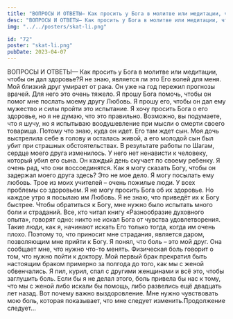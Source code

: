 ```yaml
---
title: "ВОПРОСЫ И ОТВЕТЫ— Как просить у Бога в молитве или медитации, чтобы он дал здоровье?Я не знаю, является ли это Его волей для меня. Мой близкий друг умирает от рака. Он уже на год пережил прогнозы врачей. Для него это очень тяжело. Я прошу Бога помочь, чтобы он помог мне послать моему другу Любовь. Я прошу его, чтобы он дал ему мужество и силы пройти это испытание. Я хочу просить Бога о его здоровье, но я не думаю, что это правильно. Возможно, вы подумаете, что я шучу, но я испытываю воодушевление при мысли о смерти своего товарища. Потому что знаю, куда он идет. Его там ждет сын. Моя дочь выстрелила себе в голову и осталась живой, а его молодой сын был убит при страшных обстоятельствах. В результате работы по Шагам, сердце моего друга изменилось. У него нет ненависти к человеку, который убил его сына. Он каждый день скучает по своему ребенку. Я очень рад, что они воссоединятся. Как я могу сказать Богу, чтобы он задержал моего друга здесь? Это не мое дело. Я могу посылать ему любовь. Трое из моих учителей – очень пожилые люди. У всех проблемы со здоровьем. Я не могу просить Бога об их здоровье. Но каждое утро я посылаю им Любовь. Я не знаю, что приведёт их к Богу быстрее. Чтобы обратиться к Богу, мне нужно было испытать много боли и страданий. Все, кто читал книгу «Разнообразие духовного опыта», говорят одно: никто не искал Бога от чувства удовлетворения. Такие люди, как я, начинают искать Его только тогда, когда им очень плохо. Поэтому то, что приносит мне страдания, является даром, позволяющим мне прийти к Богу. Я понял, что боль – это мой друг. Она сообщает мне, что нужно что-то менять. Физическая боль говорит о том, что нужно пойти к доктору. Мой первый брак прекратил быть настоящим браком примерно за полгода до того, как мы с женой обвенчались. Я пил, курил, спал с другими женщинами и всё это, чтобы заглушить боль. Если бы я не делал этого, боль привела бы нас к тому, что мы с женой либо искали бы помощь, либо развелись ещё двадцать лет назад. Вот почему важно выздоровление. Мне нужно чувствовать мою боль, которая показывает, что мне следует изменить.Продолжение следует…"
desc: "ВОПРОСЫ И ОТВЕТЫ— Как просить у Бога в молитве или медитации, чтобы он дал здоровье?Я не знаю, является ли это Его волей для меня. Мой близкий друг умирает от рака. Он уже на год пережил прогнозы врачей. Для него это очень тяжело. Я прошу Бога помочь, чтобы он помог мне послать моему другу Любовь. Я прошу его, чтобы он дал ему мужество и силы пройти это испытание. Я хочу просить Бога о его здоровье, но я не думаю, что это правильно. Возможно, вы подумаете, что я шучу, но я испытываю воодушевление при мысли о смерти своего товарища. Потому что знаю, куда он идет. Его там ждет сын. Моя дочь выстрелила себе в голову и осталась живой, а его молодой сын был убит при страшных обстоятельствах. В результате работы по Шагам, сердце моего друга изменилось. У него нет ненависти к человеку, который убил его сына. Он каждый день скучает по своему ребенку. Я очень рад, что они воссоединятся. Как я могу сказать Богу, чтобы он задержал моего друга здесь? Это не мое дело. Я могу посылать ему любовь. Трое из моих учителей – очень пожилые люди. У всех проблемы со здоровьем. Я не могу просить Бога об их здоровье. Но каждое утро я посылаю им Любовь. Я не знаю, что приведёт их к Богу быстрее. Чтобы обратиться к Богу, мне нужно было испытать много боли и страданий. Все, кто читал книгу «Разнообразие духовного опыта», говорят одно: никто не искал Бога от чувства удовлетворения. Такие люди, как я, начинают искать Его только тогда, когда им очень плохо. Поэтому то, что приносит мне страдания, является даром, позволяющим мне прийти к Богу. Я понял, что боль – это мой друг. Она сообщает мне, что нужно что-то менять. Физическая боль говорит о том, что нужно пойти к доктору. Мой первый брак прекратил быть настоящим браком примерно за полгода до того, как мы с женой обвенчались. Я пил, курил, спал с другими женщинами и всё это, чтобы заглушить боль. Если бы я не делал этого, боль привела бы нас к тому, что мы с женой либо искали бы помощь, либо развелись ещё двадцать лет назад. Вот почему важно выздоровление. Мне нужно чувствовать мою боль, которая показывает, что мне следует изменить.Продолжение следует… • Скат Ли - Сегодня • Да сбудется воля Твоя"
img: "../../posters/skat-li.png"

id: "72"
poster: "skat-li.png"
pubDate: 2023-04-07
---
```




ВОПРОСЫ И ОТВЕТЫ— Как просить у Бога в молитве или медитации, чтобы он дал здоровье?Я не знаю, является ли это Его волей для меня. Мой близкий друг умирает от рака. Он уже на год пережил прогнозы врачей. Для него это очень тяжело. Я прошу Бога помочь, чтобы он помог мне послать моему другу Любовь. Я прошу его, чтобы он дал ему мужество и силы пройти это испытание. Я хочу просить Бога о его здоровье, но я не думаю, что это правильно. Возможно, вы подумаете, что я шучу, но я испытываю воодушевление при мысли о смерти своего товарища. Потому что знаю, куда он идет. Его там ждет сын. Моя дочь выстрелила себе в голову и осталась живой, а его молодой сын был убит при страшных обстоятельствах. В результате работы по Шагам, сердце моего друга изменилось. У него нет ненависти к человеку, который убил его сына. Он каждый день скучает по своему ребенку. Я очень рад, что они воссоединятся. Как я могу сказать Богу, чтобы он задержал моего друга здесь? Это не мое дело. Я могу посылать ему любовь. Трое из моих учителей – очень пожилые люди. У всех проблемы со здоровьем. Я не могу просить Бога об их здоровье. Но каждое утро я посылаю им Любовь. Я не знаю, что приведёт их к Богу быстрее. Чтобы обратиться к Богу, мне нужно было испытать много боли и страданий. Все, кто читал книгу «Разнообразие духовного опыта», говорят одно: никто не искал Бога от чувства удовлетворения. Такие люди, как я, начинают искать Его только тогда, когда им очень плохо. Поэтому то, что приносит мне страдания, является даром, позволяющим мне прийти к Богу. Я понял, что боль – это мой друг. Она сообщает мне, что нужно что-то менять. Физическая боль говорит о том, что нужно пойти к доктору. Мой первый брак прекратил быть настоящим браком примерно за полгода до того, как мы с женой обвенчались. Я пил, курил, спал с другими женщинами и всё это, чтобы заглушить боль. Если бы я не делал этого, боль привела бы нас к тому, что мы с женой либо искали бы помощь, либо развелись ещё двадцать лет назад. Вот почему важно выздоровление. Мне нужно чувствовать мою боль, которая показывает, что мне следует изменить.Продолжение следует…




